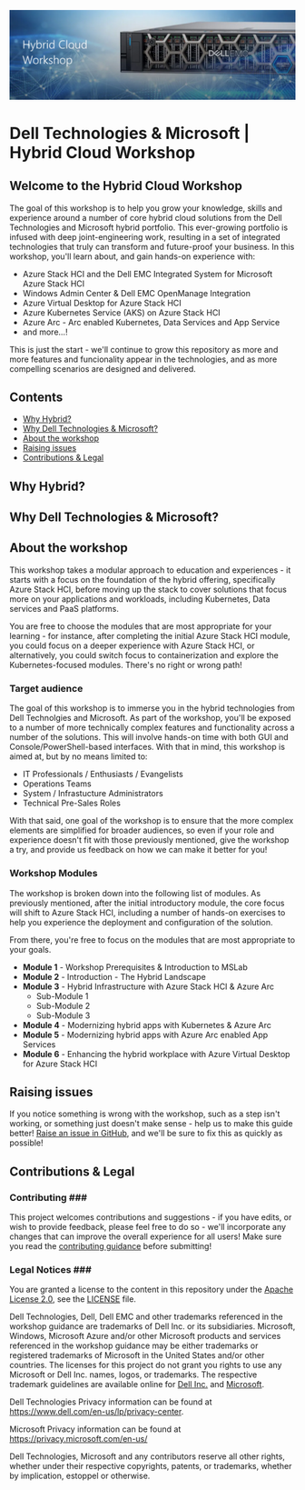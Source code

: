 ![Hybrid Cloud Workshop Banner](/media/MainBanner.png)

Dell Technologies & Microsoft | Hybrid Cloud Workshop
==============

## Welcome to the Hybrid Cloud Workshop <!-- omit in toc -->
The goal of this workshop is to help you grow your knowledge, skills and experience around a number of core hybrid cloud solutions from the Dell Technologies and Microsoft hybrid portfolio. This ever-growing portfolio is infused with deep joint-engineering work, resulting in a set of integrated technologies that truly can transform and future-proof your business. In this workshop, you'll learn about, and gain hands-on experience with:

* Azure Stack HCI and the Dell EMC Integrated System for Microsoft Azure Stack HCI
* Windows Admin Center & Dell EMC OpenManage Integration
* Azure Virtual Desktop for Azure Stack HCI
* Azure Kubernetes Service (AKS) on Azure Stack HCI
* Azure Arc - Arc enabled Kubernetes, Data Services and App Service
* and more...!

This is just the start - we'll continue to grow this repository as more and more features and funcionality appear in the technologies, and as more compelling scenarios are designed and delivered.

Contents <!-- omit in toc -->
-----------
- [Why Hybrid?](#why-hybrid)
- [Why Dell Technologies & Microsoft?](#why-dell-technologies--microsoft)
- [About the workshop](#about-the-workshop)
- [Raising issues](#raising-issues)
- [Contributions & Legal](#contributions--legal)

Why Hybrid?
-----------


Why Dell Technologies & Microsoft?
-----------

About the workshop
-----------
This workshop takes a modular approach to education and experiences - it starts with a focus on the foundation of the hybrid offering, specifically Azure Stack HCI, before moving up the stack to cover solutions that focus more on your applications and workloads, including Kubernetes, Data services and PaaS platforms.

You are free to choose the modules that are most appropriate for your learning - for instance, after completing the initial Azure Stack HCI module, you could focus on a deeper experience with Azure Stack HCI, or alternatively, you could switch focus to containerization and explore the Kubernetes-focused modules. There's no right or wrong path!

### Target audience <!-- omit in toc -->
The goal of this workshop is to immerse you in the hybrid technologies from Dell Technolgies and Microsoft. As part of the workshop, you'll be exposed to a number of more technically complex features and functionality across a number of the solutions. This will involve hands-on time with both GUI and Console/PowerShell-based interfaces. With that in mind, this workshop is aimed at, but by no means limited to:

- IT Professionals / Enthusiasts / Evangelists
- Operations Teams
- System / Infrastucture Administrators
- Technical Pre-Sales Roles

With that said, one goal of the workshop is to ensure that the more complex elements are simplified for broader audiences, so even if your role and experience doesn't fit with those previously mentioned, give the workshop a try, and provide us feedback on how we can make it better for you!

### Workshop Modules <!-- omit in toc -->
The workshop is broken down into the following list of modules. As previously mentioned, after the initial introductory module, the core focus will shift to Azure Stack HCI, including a number of hands-on exercises to help you experience the deployment and configuration of the solution.

From there, you're free to focus on the modules that are most appropriate to your goals.

- **Module 1** - Workshop Prerequisites & Introduction to MSLab
- **Module 2** - Introduction - The Hybrid Landscape
- **Module 3** - Hybrid Infrastructure with Azure Stack HCI & Azure Arc
  - Sub-Module 1
  - Sub-Module 2
  - Sub-Module 3
- **Module 4** - Modernizing hybrid apps with Kubernetes & Azure Arc
- **Module 5** - Modernizing hybrid apps with Azure Arc enabled App Services
- **Module 6** - Enhancing the hybrid workplace with Azure Virtual Desktop for Azure Stack HCI

Raising issues
-----------
If you notice something is wrong with the workshop, such as a step isn't working, or something just doesn't make sense - help us to make this guide better!  [Raise an issue in GitHub](https://github.com/DellGEOS/HybridWorkshop/issues), and we'll be sure to fix this as quickly as possible!

Contributions & Legal
-----------

### Contributing ### <!-- omit in toc -->
This project welcomes contributions and suggestions - if you have edits, or wish to provide feedback, please feel free to do so - we'll incorporate any changes that can improve the overall experience for all users! Make sure you read the [contributing guidance](.github/CONTRIBUTING.md) before submitting!

### Legal Notices ### <!-- omit in toc -->

You are granted a license to the content in this repository under the [Apache License 2.0](http://www.apache.org/licenses/LICENSE-2.0), see the [LICENSE](LICENSE) file.

Dell Technologies, Dell, Dell EMC and other trademarks referenced in the workshop guidance are trademarks of Dell Inc. or its subsidiaries. Microsoft, Windows, Microsoft Azure and/or other Microsoft products and services referenced in the workshop guidance may be either trademarks or registered trademarks of Microsoft in the United States and/or other countries. The licenses for this project do not grant you rights to use any Microsoft or Dell Inc. names, logos, or trademarks. The respective trademark guidelines are available online for [Dell Inc.](https://www.dell.com/learn/us/en/uscorp1/terms-conditions/trademarks-us) and [Microsoft](http://go.microsoft.com/fwlink/?LinkID=254653).

Dell Technologies Privacy information can be found at https://www.dell.com/en-us/lp/privacy-center.

Microsoft Privacy information can be found at https://privacy.microsoft.com/en-us/

Dell Technologies, Microsoft and any contributors reserve all other rights, whether under their respective copyrights, patents, or trademarks, whether by implication, estoppel or otherwise.